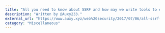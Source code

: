 ```yaml
---
title: "All you need to know about SSRF and how may we write tools to do auto-detect"
description: "Written by @Auxy233."
external_url: "https://www.auxy.xyz/web%20security/2017/07/06/all-ssrf-knowledge.html"
category: "Miscellaneous"
---
```

